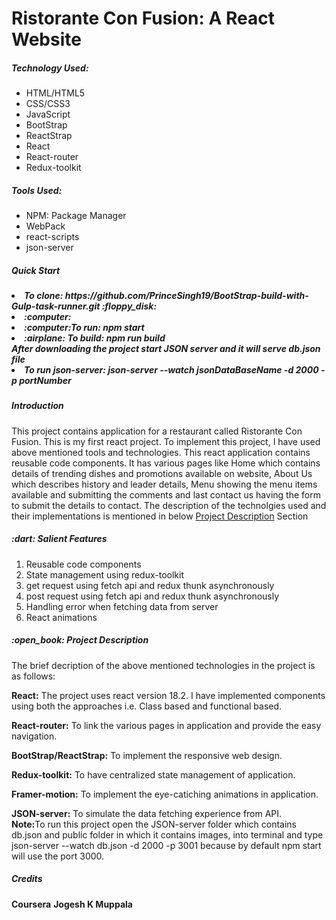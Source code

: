 <h1>Ristorante Con Fusion: A React Website</h1>

<h5>Technology Used:</h5>
<ul>
  <li>HTML/HTML5</li>
  <li>CSS/CSS3</li>
  <li>JavaScript</li>
  <li>BootStrap</li>
  <li>ReactStrap</li>
  <li>React</li>
  <li>React-router</li>
  <li>Redux-toolkit</li>
</ul>
<h5>Tools Used:</h5>
<ul>
  <li>NPM: Package Manager</li>
  <li>WebPack</li>
  <li>react-scripts</li>
  <li>json-server</li>
</ul>

<h5>Quick Start<h5>
<p>
<li>To clone: https://github.com/PrinceSingh19/BootStrap-build-with-Gulp-task-runner.git <span>:floppy_disk:</span></li>
<li><span>:computer:</span></To install: npm install li>
<li><span>:computer:</span>To run: npm start </li>
<li>:airplane: To build: npm run build</li>
<caption>After downloading the project start JSON server and it will serve db.json file</caption>
<li>To run json-server: json-server --watch jsonDataBaseName -d 2000 -p portNumber  </li>
</p>

<h5>Introduction</h5>
<p>This project contains application for a restaurant called Ristorante Con Fusion.
This is my first react project. To implement this project, I have used above mentioned tools and technologies. This react application contains reusable code components. It has various pages like Home which contains details of trending dishes and promotions available on website, About Us which describes history and leader details, Menu showing the menu items available and submitting the comments and last contact us having the form to submit the details to contact. The description of the technolgies used and their implementations is mentioned in below <a href="#description">Project Description</a> Section</p>

<h5>:dart: Salient Features </h5>
<ol>
    <li>Reusable code components</li>
    <li>State management using redux-toolkit</li>
    <li>get request using fetch api and redux thunk asynchronously</li>
    <li>post request using fetch api and redux thunk asynchronously</li>
    <li>Handling error when fetching data from server</li>
    <li>React animations</li>

</ol>

<h5>:open_book: Project Description</h5>
<p> The brief decription of the above mentioned technologies in the project is as follows:<br>

<b>React:</b> The project uses react version 18.2. I have implemented components using both the approaches i.e. Class based and functional based.<br>

<b>React-router:</b> To link the various pages in application and provide the easy navigation. <br>

<b>BootStrap/ReactStrap:</b> To implement the responsive web design.<br>

<b>Redux-toolkit:</b> To have centralized state management of application.<br>

<b>Framer-motion:</b> To implement the eye-catiching animations in application. <br>

<b>JSON-server:</b> To simulate the data fetching experience from API. <br>
<strong>Note:</strong>To run this project open the JSON-server folder which contains db.json and public folder in which it contains images, into terminal and type json-server --watch db.json -d 2000 -p 3001 because by default npm start will use the port 3000.

</p>

<h5>Credits</h5>
<p><strong>Coursera</strong> <strong>Jogesh K Muppala</strong></p>
